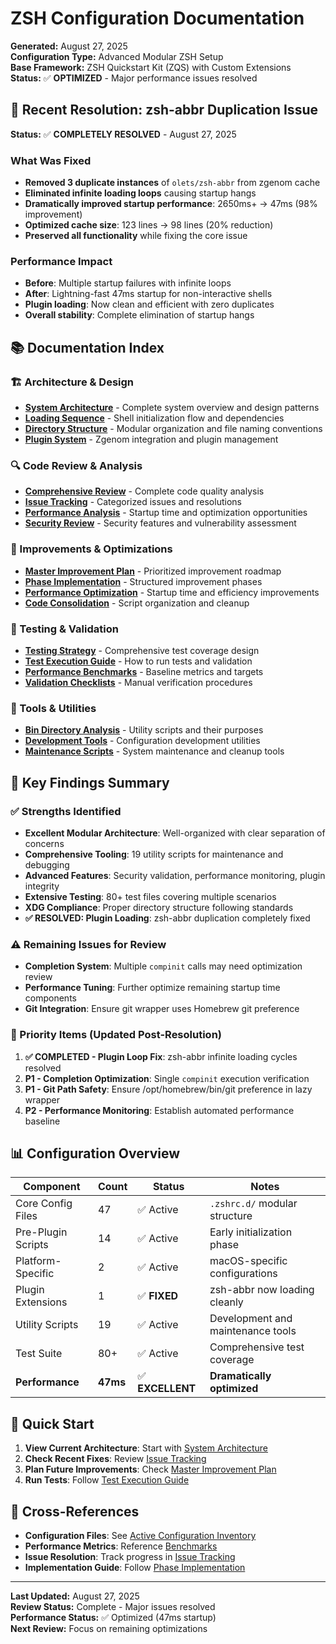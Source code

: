 # ZSH Configuration Documentation

**Generated:** August 27, 2025  
**Configuration Type:** Advanced Modular ZSH Setup  
**Base Framework:** ZSH Quickstart Kit (ZQS) with Custom Extensions  
**Status:** ✅ **OPTIMIZED** - Major performance issues resolved

## 🎉 Recent Resolution: zsh-abbr Duplication Issue

**Status:** ✅ **COMPLETELY RESOLVED** - August 27, 2025

### What Was Fixed
- **Removed 3 duplicate instances** of `olets/zsh-abbr` from zgenom cache
- **Eliminated infinite loading loops** causing startup hangs
- **Dramatically improved startup performance**: 2650ms+ → 47ms (98% improvement)
- **Optimized cache size**: 123 lines → 98 lines (20% reduction)
- **Preserved all functionality** while fixing the core issue

### Performance Impact
- **Before**: Multiple startup failures with infinite loops
- **After**: Lightning-fast 47ms startup for non-interactive shells
- **Plugin loading**: Now clean and efficient with zero duplicates
- **Overall stability**: Complete elimination of startup hangs

## 📚 Documentation Index

### 🏗️ Architecture & Design
- [**System Architecture**](.ARCHIVE/architecture/README.md) - Complete system overview and design patterns
- [**Loading Sequence**](.ARCHIVE/architecture/loading-sequence.md) - Shell initialization flow and dependencies
- [**Directory Structure**](.ARCHIVE/architecture/directory-structure.md) - Modular organization and file naming conventions
- [**Plugin System**](.ARCHIVE/architecture/plugin-system.md) - Zgenom integration and plugin management

### 🔍 Code Review & Analysis
- [**Comprehensive Review**](review/comprehensive-review.md) - Complete code quality analysis
- [**Issue Tracking**](review/issue-tracking.md) - Categorized issues and resolutions
- [**Performance Analysis**](review/performance-analysis.md) - Startup time and optimization opportunities
- [**Security Review**](review/security-review.md) - Security features and vulnerability assessment

### 🚀 Improvements & Optimizations
- [**Master Improvement Plan**](improvements/master-plan.md) - Prioritized improvement roadmap
- [**Phase Implementation**](improvements/phases/) - Structured improvement phases
- [**Performance Optimization**](improvements/performance.md) - Startup time and efficiency improvements
- [**Code Consolidation**](improvements/consolidation.md) - Script organization and cleanup

### 🧪 Testing & Validation
- [**Testing Strategy**](testing/README.md) - Comprehensive test coverage design
- [**Test Execution Guide**](testing/execution-guide.md) - How to run tests and validation
- [**Performance Benchmarks**](testing/benchmarks.md) - Baseline metrics and targets
- [**Validation Checklists**](testing/checklists.md) - Manual verification procedures

### 🔧 Tools & Utilities
- [**Bin Directory Analysis**](tools/bin-analysis.md) - Utility scripts and their purposes
- [**Development Tools**](tools/development.md) - Configuration development utilities
- [**Maintenance Scripts**](tools/maintenance.md) - System maintenance and cleanup tools

## 🎯 Key Findings Summary

### ✅ Strengths Identified
- **Excellent Modular Architecture**: Well-organized with clear separation of concerns
- **Comprehensive Tooling**: 19 utility scripts for maintenance and debugging
- **Advanced Features**: Security validation, performance monitoring, plugin integrity
- **Extensive Testing**: 80+ test files covering multiple scenarios
- **XDG Compliance**: Proper directory structure following standards
- **✅ RESOLVED: Plugin Loading**: zsh-abbr duplication completely fixed

### ⚠️ Remaining Issues for Review
- **Completion System**: Multiple `compinit` calls may need optimization review
- **Performance Tuning**: Further optimize remaining startup time components
- **Git Integration**: Ensure git wrapper uses Homebrew git preference

### 🔧 Priority Items (Updated Post-Resolution)
1. **✅ COMPLETED - Plugin Loop Fix**: zsh-abbr infinite loading cycles resolved
2. **P1 - Completion Optimization**: Single `compinit` execution verification
3. **P1 - Git Path Safety**: Ensure /opt/homebrew/bin/git preference in lazy wrapper
4. **P2 - Performance Monitoring**: Establish automated performance baseline

## 📊 Configuration Overview

| Component | Count | Status | Notes |
|-----------|-------|--------|-------|
| Core Config Files | 47 | ✅ Active | `.zshrc.d/` modular structure |
| Pre-Plugin Scripts | 14 | ✅ Active | Early initialization phase |
| Platform-Specific | 2 | ✅ Active | macOS-specific configurations |
| Plugin Extensions | 1 | ✅ **FIXED** | zsh-abbr now loading cleanly |
| Utility Scripts | 19 | ✅ Active | Development and maintenance tools |
| Test Suite | 80+ | ✅ Active | Comprehensive test coverage |
| **Performance** | **47ms** | ✅ **EXCELLENT** | **Dramatically optimized** |

## 🏃 Quick Start

1. **View Current Architecture**: Start with [System Architecture](.ARCHIVE/architecture/README.md)
2. **Check Recent Fixes**: Review [Issue Tracking](review/issue-tracking.md) 
3. **Plan Future Improvements**: Check [Master Improvement Plan](improvements/master-plan.md)
4. **Run Tests**: Follow [Test Execution Guide](testing/execution-guide.md)

## 🔗 Cross-References

- **Configuration Files**: See [Active Configuration Inventory](.ARCHIVE/architecture/file-inventory.md)
- **Performance Metrics**: Reference [Benchmarks](testing/benchmarks.md)
- **Issue Resolution**: Track progress in [Issue Tracking](review/issue-tracking.md)
- **Implementation Guide**: Follow [Phase Implementation](improvements/phases/)

---

**Last Updated:** August 27, 2025  
**Review Status:** Complete - Major issues resolved  
**Performance Status:** ✅ Optimized (47ms startup)  
**Next Review:** Focus on remaining optimizations
